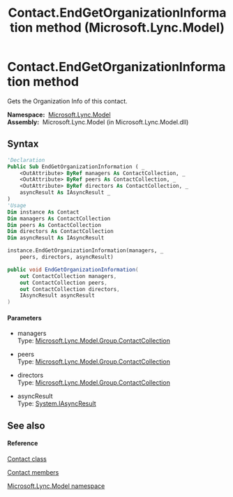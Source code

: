﻿---
title: Contact.EndGetOrganizationInformation method  (Microsoft.Lync.Model)
TOCTitle: 'EndGetOrganizationInformation method '
ms:assetid: M:Microsoft.Lync.Model.Contact.EndGetOrganizationInformation(Microsoft.Lync.Model.Group.ContactCollection@,Microsoft.Lync.Model.Group.ContactCollection@,Microsoft.Lync.Model.Group.ContactCollection@,System.IAsyncResult)_DI_3_UC_OCS14MrefLyncWPF
ms:mtpsurl: https://msdn.microsoft.com/en-us/library/microsoft.lync.model.contact.endgetorganizationinformation(v=office.15)
ms:contentKeyID: 48594474
ms.date: 07/28/2014
mtps_version: v=office.15
f1_keywords:
- Microsoft.Lync.Model.Contact.EndGetOrganizationInformation
dev_langs:
- CSharp
- JScript
- VB
- other
---

# Contact.EndGetOrganizationInformation method

Gets the Organization Info of this contact.

**Namespace:**  [Microsoft.Lync.Model](microsoft-lync-model-namespace_2.md)  
**Assembly:**  Microsoft.Lync.Model (in Microsoft.Lync.Model.dll)

## Syntax

``` vb
'Declaration
Public Sub EndGetOrganizationInformation ( _
    <OutAttribute> ByRef managers As ContactCollection, _
    <OutAttribute> ByRef peers As ContactCollection, _
    <OutAttribute> ByRef directors As ContactCollection, _
    asyncResult As IAsyncResult _
)
'Usage
Dim instance As Contact
Dim managers As ContactCollection
Dim peers As ContactCollection
Dim directors As ContactCollection
Dim asyncResult As IAsyncResult

instance.EndGetOrganizationInformation(managers, _
    peers, directors, asyncResult)
```

``` csharp
public void EndGetOrganizationInformation(
    out ContactCollection managers,
    out ContactCollection peers,
    out ContactCollection directors,
    IAsyncResult asyncResult
)
```

#### Parameters

  - managers  
    Type: [Microsoft.Lync.Model.Group.ContactCollection](contactcollection-class-microsoft-lync-model-group_2.md)  

<!-- end list -->

  - peers  
    Type: [Microsoft.Lync.Model.Group.ContactCollection](contactcollection-class-microsoft-lync-model-group_2.md)  

<!-- end list -->

  - directors  
    Type: [Microsoft.Lync.Model.Group.ContactCollection](contactcollection-class-microsoft-lync-model-group_2.md)  

<!-- end list -->

  - asyncResult  
    Type: [System.IAsyncResult](http://msdn2.microsoft.com/en-us/library/ft8a6455)  

## See also

#### Reference

[Contact class](contact-class-microsoft-lync-model_2.md)

[Contact members](contact-members-microsoft-lync-model_2.md)

[Microsoft.Lync.Model namespace](microsoft-lync-model-namespace_2.md)

